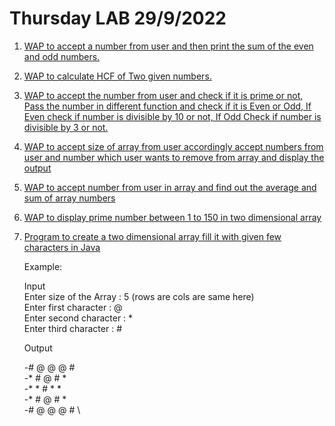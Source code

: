 # Thursday LAB 29/9/2022
1. [WAP to accept a number from user and then print the sum of the even and odd numbers.](https://github.com/DhruvBhirud/javaThursdayLab/blob/main/02.LEC.29.9.2022/sumOfEvenOdd.java)
2. [WAP to calculate HCF of Two given numbers.](https://github.com/DhruvBhirud/javaThursdayLab/blob/main/02.LEC.29.9.2022/hcfOfTwoNo.java)
3. [WAP to accept the number from user and check if it is prime or not, Pass the number in different function and check if it is Even or Odd, If Even check if number is divisible by 10 or not, If Odd Check if number is divisible by 3 or not.](https://github.com/DhruvBhirud/javaThursdayLab/blob/main/02.LEC.29.9.2022/functionsPrimeEODiv.java)
4. [WAP to accept size of array from user accordingly accept numbers from user and number which user wants to remove from array and display the output](https://github.com/DhruvBhirud/javaThursdayLab/blob/main/02.LEC.29.9.2022/arrayAddDel.java)
5. [WAP to accept number from user in array and find out the average and sum of array numbers](https://github.com/DhruvBhirud/javaThursdayLab/blob/main/02.LEC.29.9.2022/arrayAvgSum.java)
6. [WAP to display prime number between 1 to 150 in two dimensional array](https://github.com/DhruvBhirud/javaThursdayLab/blob/main/02.LEC.29.9.2022/primeIn2DArray.java)
7. [Program to create a two dimensional array fill it with given few characters in Java]()

    Example:

    Input\
    Enter size of the Array : 5 (rows are cols are same here)\
    Enter first character : @\
    Enter second character : *\
    Enter third character : #

    Output

    -# @ @ @ # \
    -* # @ # * \
    -* * # * * \
    -* # @ # * \
    -# @ @ @ # \